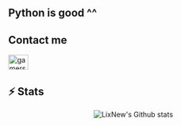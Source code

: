 ## Python is good ^^

## Contact me
<p align="left">
	<a href="https://twitter.com/LixNew2" target="blank"><img align="center" src="https://raw.githubusercontent.com/rahuldkjain/github-profile-readme-generator/master/src/images/icons/Social/twitter.svg" 
alt="gamersgeekdev" height="30" width="40" /></a>
</p>

## ⚡ Stats
<p align="center">

  <img src="https://github-readme-stats.vercel.app/api?username=LixNew2&theme=radical&show_icons=true&count_private=true" alt="LixNew's Github stats">
</p>
